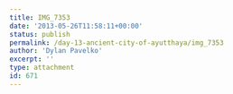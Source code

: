 ```yaml
---
title: IMG_7353
date: '2013-05-26T11:58:11+00:00'
status: publish
permalink: /day-13-ancient-city-of-ayutthaya/img_7353
author: 'Dylan Pavelko'
excerpt: ''
type: attachment
id: 671
---
```

<!DOCTYPE html PUBLIC "-//W3C//DTD HTML 4.0 Transitional//EN" "http://www.w3.org/TR/REC-html40/loose.dtd">
<?xml encoding="UTF-8">

